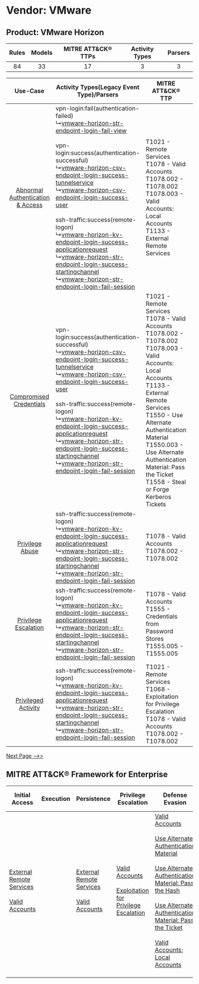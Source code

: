 Vendor: VMware
==============
Product: VMware Horizon
-----------------------
| Rules | Models | MITRE ATT&CK® TTPs | Activity Types | Parsers |
|:-----:|:------:|:------------------:|:--------------:|:-------:|
|  84   |   33   |         17         |       3        |    3    |

|    Use-Case    | Activity Types(Legacy Event Type)/Parsers    | MITRE ATT&CK® TTP    | Content    |
|:----:| ---- | ---- | ---- |
| [Abnormal Authentication & Access](../../../UseCases/uc_abnormal_authentication_&_access.md) |  vpn-login:fail(authentication-failed)<br> ↳[vmware-horizon-str-endpoint-login-fail-view](Ps/pC_vmwarehorizonstrendpointloginfailview.md)<br><br> vpn-login:success(authentication-successful)<br> ↳[vmware-horizon-csv-endpoint-login-success-tunnelservice](Ps/pC_vmwarehorizoncsvendpointloginsuccesstunnelservice.md)<br> ↳[vmware-horizon-csv-endpoint-login-success-user](Ps/pC_vmwarehorizoncsvendpointloginsuccessuser.md)<br><br> ssh-traffic:success(remote-logon)<br> ↳[vmware-horizon-kv-endpoint-login-success-applicationrequest](Ps/pC_vmwarehorizonkvendpointloginsuccessapplicationrequest.md)<br> ↳[vmware-horizon-str-endpoint-login-success-startingchannel](Ps/pC_vmwarehorizonstrendpointloginsuccessstartingchannel.md)<br> ↳[vmware-horizon-str-endpoint-login-fail-session](Ps/pC_vmwarehorizonstrendpointloginfailsession.md)<br> | T1021 - Remote Services<br>T1078 - Valid Accounts<br>T1078.002 - T1078.002<br>T1078.003 - Valid Accounts: Local Accounts<br>T1133 - External Remote Services<br>    | [<ul><li>35 Rules</li></ul><ul><li>14 Models</li></ul>](RM/r_m_vmware_vmware_horizon_Abnormal_Authentication_&_Access.md) |
|          [Compromised Credentials](../../../UseCases/uc_compromised_credentials.md)          |  vpn-login:success(authentication-successful)<br> ↳[vmware-horizon-csv-endpoint-login-success-tunnelservice](Ps/pC_vmwarehorizoncsvendpointloginsuccesstunnelservice.md)<br> ↳[vmware-horizon-csv-endpoint-login-success-user](Ps/pC_vmwarehorizoncsvendpointloginsuccessuser.md)<br><br> ssh-traffic:success(remote-logon)<br> ↳[vmware-horizon-kv-endpoint-login-success-applicationrequest](Ps/pC_vmwarehorizonkvendpointloginsuccessapplicationrequest.md)<br> ↳[vmware-horizon-str-endpoint-login-success-startingchannel](Ps/pC_vmwarehorizonstrendpointloginsuccessstartingchannel.md)<br> ↳[vmware-horizon-str-endpoint-login-fail-session](Ps/pC_vmwarehorizonstrendpointloginfailsession.md)<br>    | T1021 - Remote Services<br>T1078 - Valid Accounts<br>T1078.002 - T1078.002<br>T1078.003 - Valid Accounts: Local Accounts<br>T1133 - External Remote Services<br>T1550 - Use Alternate Authentication Material<br>T1550.003 - Use Alternate Authentication Material: Pass the Ticket<br>T1558 - Steal or Forge Kerberos Tickets<br> | [<ul><li>39 Rules</li></ul><ul><li>19 Models</li></ul>](RM/r_m_vmware_vmware_horizon_Compromised_Credentials.md)          |
|    [Privilege Abuse](../../../UseCases/uc_privilege_abuse.md)    |  ssh-traffic:success(remote-logon)<br> ↳[vmware-horizon-kv-endpoint-login-success-applicationrequest](Ps/pC_vmwarehorizonkvendpointloginsuccessapplicationrequest.md)<br> ↳[vmware-horizon-str-endpoint-login-success-startingchannel](Ps/pC_vmwarehorizonstrendpointloginsuccessstartingchannel.md)<br> ↳[vmware-horizon-str-endpoint-login-fail-session](Ps/pC_vmwarehorizonstrendpointloginfailsession.md)<br>    | T1078 - Valid Accounts<br>T1078.002 - T1078.002<br>    | [<ul><li>9 Rules</li></ul><ul><li>6 Models</li></ul>](RM/r_m_vmware_vmware_horizon_Privilege_Abuse.md)    |
|    [Privilege Escalation](../../../UseCases/uc_privilege_escalation.md)    |  ssh-traffic:success(remote-logon)<br> ↳[vmware-horizon-kv-endpoint-login-success-applicationrequest](Ps/pC_vmwarehorizonkvendpointloginsuccessapplicationrequest.md)<br> ↳[vmware-horizon-str-endpoint-login-success-startingchannel](Ps/pC_vmwarehorizonstrendpointloginsuccessstartingchannel.md)<br> ↳[vmware-horizon-str-endpoint-login-fail-session](Ps/pC_vmwarehorizonstrendpointloginfailsession.md)<br>    | T1078 - Valid Accounts<br>T1555 - Credentials from Password Stores<br>T1555.005 - T1555.005<br>    | [<ul><li>2 Rules</li></ul><ul><li>1 Models</li></ul>](RM/r_m_vmware_vmware_horizon_Privilege_Escalation.md)    |
|    [Privileged Activity](../../../UseCases/uc_privileged_activity.md)    |  ssh-traffic:success(remote-logon)<br> ↳[vmware-horizon-kv-endpoint-login-success-applicationrequest](Ps/pC_vmwarehorizonkvendpointloginsuccessapplicationrequest.md)<br> ↳[vmware-horizon-str-endpoint-login-success-startingchannel](Ps/pC_vmwarehorizonstrendpointloginsuccessstartingchannel.md)<br> ↳[vmware-horizon-str-endpoint-login-fail-session](Ps/pC_vmwarehorizonstrendpointloginfailsession.md)<br>    | T1021 - Remote Services<br>T1068 - Exploitation for Privilege Escalation<br>T1078 - Valid Accounts<br>T1078.002 - T1078.002<br>    | [<ul><li>15 Rules</li></ul><ul><li>7 Models</li></ul>](RM/r_m_vmware_vmware_horizon_Privileged_Activity.md)    |
[Next Page -->>](2_ds_vmware_vmware_horizon.md)

MITRE ATT&CK® Framework for Enterprise
--------------------------------------
| Initial Access                                                                                                                                   | Execution | Persistence                                                                                                                                      | Privilege Escalation                                                                                                                                          | Defense Evasion                                                                                                                                                                                                                                                                                                                                                                                                                                                                  | Credential Access                                                                                                                                                                                                                                                                | Discovery                                                                    | Lateral Movement                                                                                                                                               | Collection | Command and Control                                                                                                                       | Exfiltration | Impact |
| ------------------------------------------------------------------------------------------------------------------------------------------------ | --------- | ------------------------------------------------------------------------------------------------------------------------------------------------ | ------------------------------------------------------------------------------------------------------------------------------------------------------------- | -------------------------------------------------------------------------------------------------------------------------------------------------------------------------------------------------------------------------------------------------------------------------------------------------------------------------------------------------------------------------------------------------------------------------------------------------------------------------------- | -------------------------------------------------------------------------------------------------------------------------------------------------------------------------------------------------------------------------------------------------------------------------------- | ---------------------------------------------------------------------------- | -------------------------------------------------------------------------------------------------------------------------------------------------------------- | ---------- | ----------------------------------------------------------------------------------------------------------------------------------------- | ------------ | ------ |
| [External Remote Services](https://attack.mitre.org/techniques/T1133)<br><br>[Valid Accounts](https://attack.mitre.org/techniques/T1078)<br><br> |           | [External Remote Services](https://attack.mitre.org/techniques/T1133)<br><br>[Valid Accounts](https://attack.mitre.org/techniques/T1078)<br><br> | [Valid Accounts](https://attack.mitre.org/techniques/T1078)<br><br>[Exploitation for Privilege Escalation](https://attack.mitre.org/techniques/T1068)<br><br> | [Valid Accounts](https://attack.mitre.org/techniques/T1078)<br><br>[Use Alternate Authentication Material](https://attack.mitre.org/techniques/T1550)<br><br>[Use Alternate Authentication Material: Pass the Hash](https://attack.mitre.org/techniques/T1550/002)<br><br>[Use Alternate Authentication Material: Pass the Ticket](https://attack.mitre.org/techniques/T1550/003)<br><br>[Valid Accounts: Local Accounts](https://attack.mitre.org/techniques/T1078/003)<br><br> | [Steal or Forge Kerberos Tickets](https://attack.mitre.org/techniques/T1558)<br><br>[Credentials from Password Stores](https://attack.mitre.org/techniques/T1555)<br><br>[Steal or Forge Kerberos Tickets: Kerberoasting](https://attack.mitre.org/techniques/T1558/003)<br><br> | [Remote System Discovery](https://attack.mitre.org/techniques/T1018)<br><br> | [Remote Services](https://attack.mitre.org/techniques/T1021)<br><br>[Use Alternate Authentication Material](https://attack.mitre.org/techniques/T1550)<br><br> |            | [Proxy: Multi-hop Proxy](https://attack.mitre.org/techniques/T1090/003)<br><br>[Proxy](https://attack.mitre.org/techniques/T1090)<br><br> |              |        |